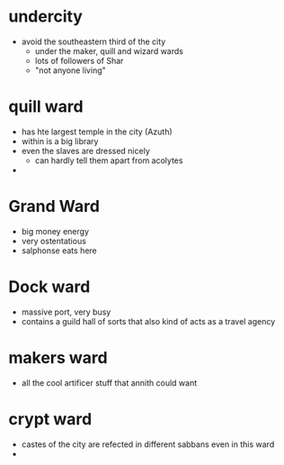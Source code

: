 # undercity
- avoid the southeastern third of the city
	- under the maker, quill and wizard wards
	- lots of followers of Shar
	- "not anyone living"

# quill ward
- has hte largest temple in the city (Azuth)
- within is a big library
- even the slaves are dressed nicely
	- can hardly tell them apart from acolytes
- 
# Grand Ward
- big money energy
- very ostentatious
- salphonse eats here

# Dock ward
- massive port, very busy
- contains a guild hall of sorts that also kind of acts as a travel agency

# makers ward
- all the cool artificer stuff that annith could want

# crypt ward
- castes of the city are refected in different sabbans even in this ward
- 